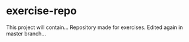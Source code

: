 # exercise-repo
This project will contain...
Repository made for exercises.
Edited again in master branch...

